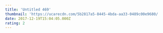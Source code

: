 ```yaml
---
title: 'Untitled 469'
thumbnail: 'https://ucarecdn.com/5b2817a5-8445-4bda-aa33-0489c00e9680/'
date: 2017-12-19T15:04:05.000Z
rating: 2
---
```

